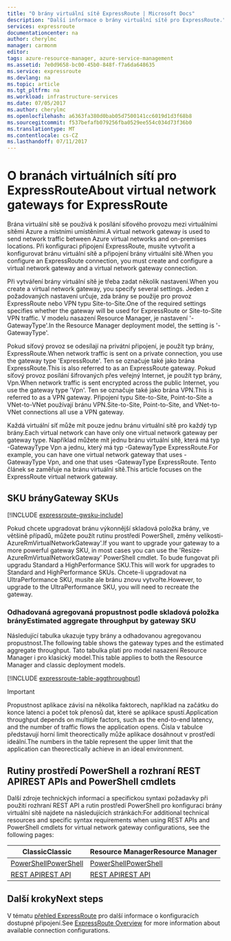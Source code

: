 ```yaml
---
title: "O brány virtuální sítě ExpressRoute | Microsoft Docs"
description: "Další informace o brány virtuální sítě pro ExpressRoute."
services: expressroute
documentationcenter: na
author: cherylmc
manager: carmonm
editor: 
tags: azure-resource-manager, azure-service-management
ms.assetid: 7e0d9658-bc00-45b0-848f-f7a6da648635
ms.service: expressroute
ms.devlang: na
ms.topic: article
ms.tgt_pltfrm: na
ms.workload: infrastructure-services
ms.date: 07/05/2017
ms.author: cherylmc
ms.openlocfilehash: a6363fa380d0bab05d7500141cc6019d1d3f68b8
ms.sourcegitcommit: f537befafb079256fba0529ee554c034d73f36b0
ms.translationtype: MT
ms.contentlocale: cs-CZ
ms.lasthandoff: 07/11/2017
---
```

# <a name="about-virtual-network-gateways-for-expressroute"></a><span data-ttu-id="76052-103">O branách virtuálních sítí pro ExpressRoute</span><span class="sxs-lookup"><span data-stu-id="76052-103">About virtual network gateways for ExpressRoute</span></span>
<span data-ttu-id="76052-104">Brána virtuální sítě se používá k posílání síťového provozu mezi virtuálními sítěmi Azure a místními umístěními.</span><span class="sxs-lookup"><span data-stu-id="76052-104">A virtual network gateway is used to send network traffic between Azure virtual networks and on-premises locations.</span></span> <span data-ttu-id="76052-105">Při konfiguraci připojení ExpressRoute, musíte vytvořit a konfigurovat bránu virtuální sítě a připojení brány virtuální sítě.</span><span class="sxs-lookup"><span data-stu-id="76052-105">When you configure an ExpressRoute connection, you must create and configure a virtual network gateway and a virtual network gateway connection.</span></span>

<span data-ttu-id="76052-106">Při vytváření brány virtuální sítě je třeba zadat několik nastavení.</span><span class="sxs-lookup"><span data-stu-id="76052-106">When you create a virtual network gateway, you specify several settings.</span></span> <span data-ttu-id="76052-107">Jeden z požadovaných nastavení určuje, zda brány se použije pro provoz ExpressRoute nebo VPN typu Site-to-Site.</span><span class="sxs-lookup"><span data-stu-id="76052-107">One of the required settings specifies whether the gateway will be used for ExpressRoute or Site-to-Site VPN traffic.</span></span> <span data-ttu-id="76052-108">V modelu nasazení Resource Manager, je nastavení '-GatewayType'.</span><span class="sxs-lookup"><span data-stu-id="76052-108">In the Resource Manager deployment model, the setting is '-GatewayType'.</span></span>

<span data-ttu-id="76052-109">Pokud síťový provoz se odesílají na privátní připojení, je použít typ brány, ExpressRoute.</span><span class="sxs-lookup"><span data-stu-id="76052-109">When network traffic is sent on a private connection, you use the gateway type 'ExpressRoute'.</span></span> <span data-ttu-id="76052-110">Ten se označuje také jako brána ExpressRoute.</span><span class="sxs-lookup"><span data-stu-id="76052-110">This is also referred to as an ExpressRoute gateway.</span></span> <span data-ttu-id="76052-111">Pokud síťový provoz posílání šifrovaných přes veřejný Internet, je použít typ brány, Vpn.</span><span class="sxs-lookup"><span data-stu-id="76052-111">When network traffic is sent encrypted across the public Internet, you use the gateway type 'Vpn'.</span></span> <span data-ttu-id="76052-112">Ten se označuje také jako brána VPN.</span><span class="sxs-lookup"><span data-stu-id="76052-112">This is referred to as a VPN gateway.</span></span> <span data-ttu-id="76052-113">Připojení typu Site-to-Site, Point-to-Site a VNet-to-VNet používají bránu VPN.</span><span class="sxs-lookup"><span data-stu-id="76052-113">Site-to-Site, Point-to-Site, and VNet-to-VNet connections all use a VPN gateway.</span></span>

<span data-ttu-id="76052-114">Každá virtuální síť může mít pouze jednu bránu virtuální sítě pro každý typ brány.</span><span class="sxs-lookup"><span data-stu-id="76052-114">Each virtual network can have only one virtual network gateway per gateway type.</span></span> <span data-ttu-id="76052-115">Například můžete mít jednu bránu virtuální sítě, která má typ -GatewayType Vpn a jednu, který má typ -GatewayType ExpressRoute.</span><span class="sxs-lookup"><span data-stu-id="76052-115">For example, you can have one virtual network gateway that uses -GatewayType Vpn, and one that uses -GatewayType ExpressRoute.</span></span> <span data-ttu-id="76052-116">Tento článek se zaměřuje na bránu virtuální sítě.</span><span class="sxs-lookup"><span data-stu-id="76052-116">This article focuses on the ExpressRoute virtual network gateway.</span></span>

## <span data-ttu-id="76052-117"><a name="gwsku"></a>SKU brány</span><span class="sxs-lookup"><span data-stu-id="76052-117"><a name="gwsku"></a>Gateway SKUs</span></span>
[!INCLUDE [expressroute-gwsku-include](../../includes/expressroute-gwsku-include.md)]

<span data-ttu-id="76052-118">Pokud chcete upgradovat bránu výkonnější skladová položka brány, ve většině případů, můžete použít rutinu prostředí PowerShell, změny velikosti-AzureRmVirtualNetworkGateway'.</span><span class="sxs-lookup"><span data-stu-id="76052-118">If you want to upgrade your gateway to a more powerful gateway SKU, in most cases you can use the 'Resize-AzureRmVirtualNetworkGateway' PowerShell cmdlet.</span></span> <span data-ttu-id="76052-119">To bude fungovat při upgradu Standard a HighPerformance SKU.</span><span class="sxs-lookup"><span data-stu-id="76052-119">This will work for upgrades to Standard and HighPerformance SKUs.</span></span> <span data-ttu-id="76052-120">Chcete-li upgradovat na UltraPerformance SKU, musíte ale bránu znovu vytvořte.</span><span class="sxs-lookup"><span data-stu-id="76052-120">However, to upgrade to the UltraPerformance SKU, you will need to recreate the gateway.</span></span>

### <span data-ttu-id="76052-121"><a name="aggthroughput"></a>Odhadovaná agregovaná propustnost podle skladová položka brány</span><span class="sxs-lookup"><span data-stu-id="76052-121"><a name="aggthroughput"></a>Estimated aggregate throughput by gateway SKU</span></span>
<span data-ttu-id="76052-122">Následující tabulka ukazuje typy brány a odhadovanou agregovanou propustnost.</span><span class="sxs-lookup"><span data-stu-id="76052-122">The following table shows the gateway types and the estimated aggregate throughput.</span></span> <span data-ttu-id="76052-123">Tato tabulka platí pro model nasazení Resource Manager i pro klasický model.</span><span class="sxs-lookup"><span data-stu-id="76052-123">This table applies to both the Resource Manager and classic deployment models.</span></span>

[!INCLUDE [expressroute-table-aggthroughput](../../includes/expressroute-table-aggtput-include.md)]

> [!IMPORTANT]
> <span data-ttu-id="76052-124">Propustnost aplikace závisí na několika faktorech, například na začátku do konce latenci a počet tok přenosů dat, které se aplikace spustí.</span><span class="sxs-lookup"><span data-stu-id="76052-124">Application throughput depends on multiple factors, such as the end-to-end latency, and the number of traffic flows the application opens.</span></span> <span data-ttu-id="76052-125">Čísla v tabulce představují horní limit theorectically může aplikace dosáhnout v prostředí ideální.</span><span class="sxs-lookup"><span data-stu-id="76052-125">The numbers in the table represent the upper limit that the application can theorectically achieve in an ideal environment.</span></span> 
> 
>

## <span data-ttu-id="76052-126"><a name="resources"></a>Rutiny prostředí PowerShell a rozhraní REST API</span><span class="sxs-lookup"><span data-stu-id="76052-126"><a name="resources"></a>REST APIs and PowerShell cmdlets</span></span>
<span data-ttu-id="76052-127">Další zdroje technických informací a specifickou syntaxi požadavky při použití rozhraní REST API a rutin prostředí PowerShell pro konfiguraci brány virtuální sítě najdete na následujících stránkách:</span><span class="sxs-lookup"><span data-stu-id="76052-127">For additional technical resources and specific syntax requirements when using REST APIs and PowerShell cmdlets for virtual network gateway configurations, see the following pages:</span></span>

| <span data-ttu-id="76052-128">**Classic**</span><span class="sxs-lookup"><span data-stu-id="76052-128">**Classic**</span></span> | <span data-ttu-id="76052-129">**Resource Manager**</span><span class="sxs-lookup"><span data-stu-id="76052-129">**Resource Manager**</span></span> |
| --- | --- |
| [<span data-ttu-id="76052-130">PowerShell</span><span class="sxs-lookup"><span data-stu-id="76052-130">PowerShell</span></span>](https://msdn.microsoft.com/library/mt270335.aspx) |[<span data-ttu-id="76052-131">PowerShell</span><span class="sxs-lookup"><span data-stu-id="76052-131">PowerShell</span></span>](https://msdn.microsoft.com/library/mt163510.aspx) |
| [<span data-ttu-id="76052-132">REST API</span><span class="sxs-lookup"><span data-stu-id="76052-132">REST API</span></span>](https://msdn.microsoft.com/library/jj154113.aspx) |[<span data-ttu-id="76052-133">REST API</span><span class="sxs-lookup"><span data-stu-id="76052-133">REST API</span></span>](https://msdn.microsoft.com/library/mt163859.aspx) |

## <a name="next-steps"></a><span data-ttu-id="76052-134">Další kroky</span><span class="sxs-lookup"><span data-stu-id="76052-134">Next steps</span></span>
<span data-ttu-id="76052-135">V tématu [přehled ExpressRoute](expressroute-introduction.md) pro další informace o konfiguracích dostupné připojení.</span><span class="sxs-lookup"><span data-stu-id="76052-135">See [ExpressRoute Overview](expressroute-introduction.md) for more information about available connection configurations.</span></span> 

